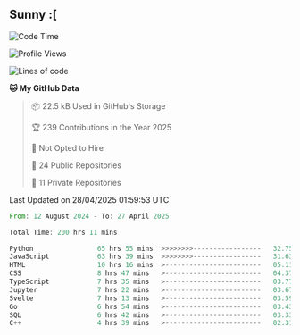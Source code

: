 ## Sunny :[

<!--START_SECTION:waka-->
![Code Time](http://img.shields.io/badge/Code%20Time-201%20hrs%2017%20mins-blue)

![Profile Views](http://img.shields.io/badge/Profile%20Views-4-blue)

![Lines of code](https://img.shields.io/badge/From%20Hello%20World%20I%27ve%20Written-278.7%20thousand%20lines%20of%20code-blue)

**🐱 My GitHub Data** 

> 📦 22.5 kB Used in GitHub's Storage 
 > 
> 🏆 239 Contributions in the Year 2025
 > 
> 🚫 Not Opted to Hire
 > 
> 📜 24 Public Repositories 
 > 
> 🔑 11 Private Repositories 
 > 

 Last Updated on 28/04/2025 01:59:53 UTC
<!--END_SECTION:waka-->

<!--START_SECTION:code-->

```rust
From: 12 August 2024 - To: 27 April 2025

Total Time: 200 hrs 11 mins

Python                65 hrs 55 mins  >>>>>>>>-----------------   32.75 %
JavaScript            63 hrs 39 mins  >>>>>>>>-----------------   31.63 %
HTML                  10 hrs 16 mins  >------------------------   05.11 %
CSS                   8 hrs 47 mins   >------------------------   04.37 %
TypeScript            7 hrs 35 mins   >------------------------   03.77 %
Jupyter               7 hrs 22 mins   >------------------------   03.67 %
Svelte                7 hrs 13 mins   >------------------------   03.59 %
Go                    6 hrs 54 mins   >------------------------   03.43 %
SQL                   6 hrs 42 mins   >------------------------   03.33 %
C++                   4 hrs 39 mins   >------------------------   02.31 %
```

<!--END_SECTION:code-->
